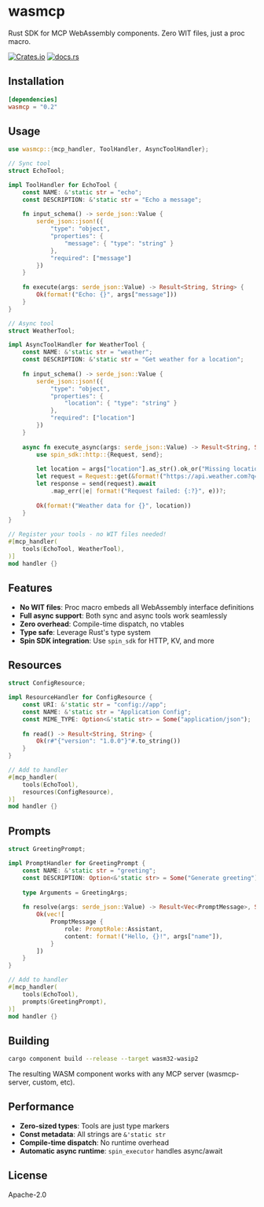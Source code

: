 # wasmcp

Rust SDK for MCP WebAssembly components. Zero WIT files, just a proc macro.

[![Crates.io](https://img.shields.io/crates/v/wasmcp.svg)](https://crates.io/crates/wasmcp)
[![docs.rs](https://docs.rs/wasmcp/badge.svg)](https://docs.rs/wasmcp)

## Installation

```toml
[dependencies]
wasmcp = "0.2"
```

## Usage

```rust
use wasmcp::{mcp_handler, ToolHandler, AsyncToolHandler};

// Sync tool
struct EchoTool;

impl ToolHandler for EchoTool {
    const NAME: &'static str = "echo";
    const DESCRIPTION: &'static str = "Echo a message";
    
    fn input_schema() -> serde_json::Value {
        serde_json::json!({
            "type": "object",
            "properties": {
                "message": { "type": "string" }
            },
            "required": ["message"]
        })
    }
    
    fn execute(args: serde_json::Value) -> Result<String, String> {
        Ok(format!("Echo: {}", args["message"]))
    }
}

// Async tool
struct WeatherTool;

impl AsyncToolHandler for WeatherTool {
    const NAME: &'static str = "weather";
    const DESCRIPTION: &'static str = "Get weather for a location";
    
    fn input_schema() -> serde_json::Value {
        serde_json::json!({
            "type": "object",
            "properties": {
                "location": { "type": "string" }
            },
            "required": ["location"]
        })
    }
    
    async fn execute_async(args: serde_json::Value) -> Result<String, String> {
        use spin_sdk::http::{Request, send};
        
        let location = args["location"].as_str().ok_or("Missing location")?;
        let request = Request::get(&format!("https://api.weather.com?q={}", location));
        let response = send(request).await
            .map_err(|e| format!("Request failed: {:?}", e))?;
        
        Ok(format!("Weather data for {}", location))
    }
}

// Register your tools - no WIT files needed!
#[mcp_handler(
    tools(EchoTool, WeatherTool),
)]
mod handler {}
```

## Features

- **No WIT files**: Proc macro embeds all WebAssembly interface definitions
- **Full async support**: Both sync and async tools work seamlessly
- **Zero overhead**: Compile-time dispatch, no vtables
- **Type safe**: Leverage Rust's type system
- **Spin SDK integration**: Use `spin_sdk` for HTTP, KV, and more

## Resources

```rust
struct ConfigResource;

impl ResourceHandler for ConfigResource {
    const URI: &'static str = "config://app";
    const NAME: &'static str = "Application Config";
    const MIME_TYPE: Option<&'static str> = Some("application/json");
    
    fn read() -> Result<String, String> {
        Ok(r#"{"version": "1.0.0"}"#.to_string())
    }
}

// Add to handler
#[mcp_handler(
    tools(EchoTool),
    resources(ConfigResource),
)]
mod handler {}
```

## Prompts

```rust
struct GreetingPrompt;

impl PromptHandler for GreetingPrompt {
    const NAME: &'static str = "greeting";
    const DESCRIPTION: Option<&'static str> = Some("Generate greeting");
    
    type Arguments = GreetingArgs;
    
    fn resolve(args: serde_json::Value) -> Result<Vec<PromptMessage>, String> {
        Ok(vec![
            PromptMessage {
                role: PromptRole::Assistant,
                content: format!("Hello, {}!", args["name"]),
            }
        ])
    }
}

// Add to handler
#[mcp_handler(
    tools(EchoTool),
    prompts(GreetingPrompt),
)]
mod handler {}
```

## Building

```bash
cargo component build --release --target wasm32-wasip2
```

The resulting WASM component works with any MCP server (wasmcp-server, custom, etc).

## Performance

- **Zero-sized types**: Tools are just type markers
- **Const metadata**: All strings are `&'static str`
- **Compile-time dispatch**: No runtime overhead
- **Automatic async runtime**: `spin_executor` handles async/await

## License

Apache-2.0